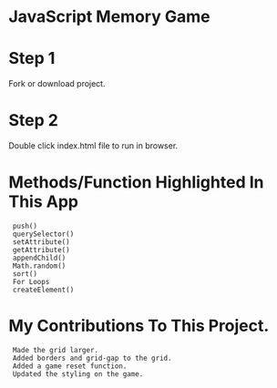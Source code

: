 # JavaScript Memory Game

# Step 1
Fork or download project.

# Step 2
Double click index.html file to run in browser.

# Methods/Function Highlighted In This App

     push()
     querySelector()
     setAttribute()
     getAttribute()
     appendChild()
     Math.random()
     sort()
     For Loops
     createElement()

# My Contributions To This Project.
     Made the grid larger.
     Added borders and grid-gap to the grid.
     Added a game reset function.
     Updated the styling on the game.